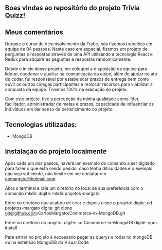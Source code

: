 ## Boas vindas ao repositório do projeto Trivia Quizz!

## Meus comentários

Durante o curso de desenvolvimento da Trybe, nós fizemos trabalhos em equipe de 04 pessoas.
Neste caso em especial, fizemos um projeto de perguntas e respostas através de uma API utilizando a tecnologia React e Redux para adquirir as peguntas e respostas randomicamente.

Desde o ínicio desse projeto, me coloquei a disposição da equipe para liderar, coodenar e auxiliar na comunicação da euipe, além de ajudar no ato de codar, fui responsável por estabelecer prazos de entrega bem como ouvir os outros colegas participantes e realocar recursos para viabilizar a conquista da equipe. Tivemos 100% na execução do projeto.

Com este projeto, tive a percepção da minha qualidade como líder, facilitador, administrador de metas e prazos, capacidade de influenciar os indivíduos em dar senso de pertencimento do projeto.

## Tecnologias utilizadas:
  - MongoDB

## Instalação do projeto localmente

Após cada um dos passos, haverá um exemplo do comando a ser digitado para fazer o que está sendo pedido, caso tenha dificuldades e o exemplo não seja suficiente, não hesite em me contatar em cemargato@hotmail.com.

Abra o terminal e crie um diretório no local de sua preferência com o comando mkdir:
  digite: mkdir projetos-margato

Entre no diretório que acabou de criar e depois clone o projeto:
  digite: cd projetos-margato
  digite: git clone git@github.com:CarlosMargato/Commerce-in-MongoDB.git

Entre no diretório do projeto:
  digite: cd Commerce-in-MongoDB
  digite: npm install

Para entrar no projeto é necessario pegar as querys e rodar no mongoDB ou na extensão MongoDB do Visual Code

